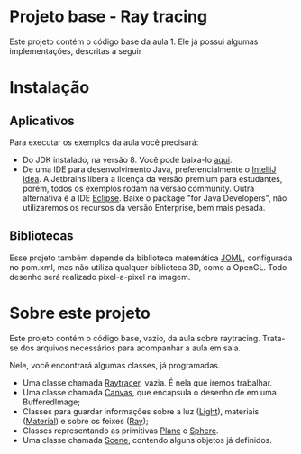 # Projeto base - Ray tracing

Este projeto contém o código base da aula 1. Ele já possui algumas implementações, descritas a seguir
 
# Instalação

## Aplicativos

Para executar os exemplos da aula você precisará:
 - Do JDK instalado, na versão 8. Você pode baixa-lo [aqui](http://www.oracle.com/technetwork/java/javase/downloads/index.html).
 - De uma IDE para desenvolvimento Java, preferencialmente o [IntelliJ Idea](https://www.jetbrains.com/idea/?fromMenu). 
 A Jetbrains libera a licença da versão premium para estudantes, porém, todos os exemplos rodam na versão community. 
 Outra alternativa é a IDE [Eclipse](https://www.eclipse.org/downloads/eclipse-packages/). Baixe o package 
 "for Java Developers", não utilizaremos os recursos da versão Enterprise, bem mais pesada.
 
 ## Bibliotecas

Esse projeto também depende da biblioteca matemática [JOML](https://github.com/JOML-CI/JOML), configurada no pom.xml, mas não utiliza qualquer biblioteca 
3D, como a OpenGL. Todo desenho será realizado pixel-a-pixel na imagem.

# Sobre este projeto

Este projeto contém o código base, vazio, da aula sobre raytracing. 
Trata-se dos arquivos necessários para acompanhar a aula em sala.

Nele, você encontrará algumas classes, já programadas. 

* Uma classe chamada [Raytracer](https://github.com/progjogos3d/raytracing-01/blob/master/src/br/pucpr/raytracer/Raytracer.java), vazia. É nela que iremos trabalhar.
* Uma classe chamada [Canvas](https://github.com/progjogos3d/raytracing-01/blob/master/src/br/pucpr/raytracer/Canvas.java), que encapsula o desenho de em uma BufferedImage;
* Classes para guardar informações sobre a luz ([Light](https://github.com/progjogos3d/raytracing-01/blob/master/src/br/pucpr/raytracer/Light.java)), materiais ([Material](https://github.com/progjogos3d/raytracing-01/blob/master/src/br/pucpr/raytracer/Material.java)) e sobre os feixes ([Ray](https://github.com/progjogos3d/raytracing-01/blob/master/src/br/pucpr/raytracer/Ray.java));
* Classes representando as primitivas [Plane](https://github.com/progjogos3d/raytracing-01/blob/master/src/br/pucpr/raytracer/primitives/Plane.java) e [Sphere](https://github.com/progjogos3d/raytracing-01/blob/master/src/br/pucpr/raytracer/primitives/Sphere.java).
* Uma classe chamada [Scene](https://github.com/progjogos3d/raytracing-01/blob/master/src/br/pucpr/raytracer/Scene.java), contendo alguns objetos já definidos.